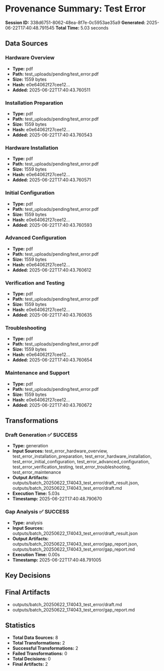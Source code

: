 # Provenance Summary: Test Error

**Session ID:** 338d6751-8062-48ea-8f7e-0c5953ae35a9
**Generated:** 2025-06-22T17:40:48.791545
**Total Time:** 5.03 seconds

## Data Sources

### Hardware Overview
- **Type:** pdf
- **Path:** test_uploads/pending/test_error.pdf
- **Size:** 1559 bytes
- **Hash:** e0e64062f27cee12...
- **Added:** 2025-06-22T17:40:43.760511

### Installation Preparation
- **Type:** pdf
- **Path:** test_uploads/pending/test_error.pdf
- **Size:** 1559 bytes
- **Hash:** e0e64062f27cee12...
- **Added:** 2025-06-22T17:40:43.760543

### Hardware Installation
- **Type:** pdf
- **Path:** test_uploads/pending/test_error.pdf
- **Size:** 1559 bytes
- **Hash:** e0e64062f27cee12...
- **Added:** 2025-06-22T17:40:43.760571

### Initial Configuration
- **Type:** pdf
- **Path:** test_uploads/pending/test_error.pdf
- **Size:** 1559 bytes
- **Hash:** e0e64062f27cee12...
- **Added:** 2025-06-22T17:40:43.760593

### Advanced Configuration
- **Type:** pdf
- **Path:** test_uploads/pending/test_error.pdf
- **Size:** 1559 bytes
- **Hash:** e0e64062f27cee12...
- **Added:** 2025-06-22T17:40:43.760612

### Verification and Testing
- **Type:** pdf
- **Path:** test_uploads/pending/test_error.pdf
- **Size:** 1559 bytes
- **Hash:** e0e64062f27cee12...
- **Added:** 2025-06-22T17:40:43.760635

### Troubleshooting
- **Type:** pdf
- **Path:** test_uploads/pending/test_error.pdf
- **Size:** 1559 bytes
- **Hash:** e0e64062f27cee12...
- **Added:** 2025-06-22T17:40:43.760654

### Maintenance and Support
- **Type:** pdf
- **Path:** test_uploads/pending/test_error.pdf
- **Size:** 1559 bytes
- **Hash:** e0e64062f27cee12...
- **Added:** 2025-06-22T17:40:43.760672

## Transformations

### Draft Generation ✅ SUCCESS
- **Type:** generation
- **Input Sources:** test_error_hardware_overview, test_error_installation_preparation, test_error_hardware_installation, test_error_initial_configuration, test_error_advanced_configuration, test_error_verification_testing, test_error_troubleshooting, test_error_maintenance
- **Output Artifacts:** outputs/batch_20250622_174043_test_error/draft_result.json, outputs/batch_20250622_174043_test_error/draft.md
- **Execution Time:** 5.03s
- **Timestamp:** 2025-06-22T17:40:48.790670

### Gap Analysis ✅ SUCCESS
- **Type:** analysis
- **Input Sources:** outputs/batch_20250622_174043_test_error/draft_result.json
- **Output Artifacts:** outputs/batch_20250622_174043_test_error/gap_report.json, outputs/batch_20250622_174043_test_error/gap_report.md
- **Execution Time:** 0.00s
- **Timestamp:** 2025-06-22T17:40:48.791005

## Key Decisions

## Final Artifacts

- outputs/batch_20250622_174043_test_error/draft.md
- outputs/batch_20250622_174043_test_error/gap_report.md

## Statistics

- **Total Data Sources:** 8
- **Total Transformations:** 2
- **Successful Transformations:** 2
- **Failed Transformations:** 0
- **Total Decisions:** 0
- **Final Artifacts:** 2